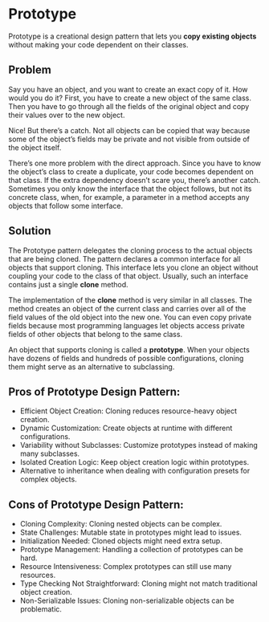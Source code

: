 # Prototype
Prototype is a creational design pattern that lets you **copy existing objects** without making your code dependent on their classes.

## Problem
Say you have an object, and you want to create an exact copy of it. How would you do it? First, you have to create a new object of the same class. 
Then you have to go through all the fields of the original object and copy their values over to the new object.

Nice! But there’s a catch. Not all objects can be copied that way because some of the object’s fields may be private and not visible from outside 
of the object itself.

There’s one more problem with the direct approach. Since you have to know the object’s class to create a duplicate, your code becomes dependent on 
that class. If the extra dependency doesn’t scare you, there’s another catch. Sometimes you only know the interface that the object follows, but not 
its concrete class, when, for example, a parameter in a method accepts any objects that follow some interface.


## Solution

The Prototype pattern delegates the cloning process to the actual objects that are being cloned. The pattern declares a common interface for all objects 
that support cloning. This interface lets you clone an object without coupling your code to the class of that object. Usually, such an interface contains 
just a single **clone** method.

The implementation of the **clone** method is very similar in all classes. The method creates an object of the current class and carries over all of the field 
values of the old object into the new one. You can even copy private fields because most programming languages let objects access private fields of other 
objects that belong to the same class.

An object that supports cloning is called a **prototype**. When your objects have dozens of fields and hundreds of possible configurations, cloning them might 
serve as an alternative to subclassing.


## Pros of Prototype Design Pattern:
 - Efficient Object Creation: Cloning reduces resource-heavy object creation.
 - Dynamic Customization: Create objects at runtime with different configurations.
 - Variability without Subclasses: Customize prototypes instead of making many subclasses. 
 - Isolated Creation Logic: Keep object creation logic within prototypes.
 - Alternative to inheritance when dealing with configuration presets for complex objects.


## Cons of Prototype Design Pattern:
 - Cloning Complexity: Cloning nested objects can be complex.
 - State Challenges: Mutable state in prototypes might lead to issues.
 - Initialization Needed: Cloned objects might need extra setup.
 - Prototype Management: Handling a collection of prototypes can be hard.
 - Resource Intensiveness: Complex prototypes can still use many resources.
 - Type Checking Not Straightforward: Cloning might not match traditional object creation.
 - Non-Serializable Issues: Cloning non-serializable objects can be problematic.

